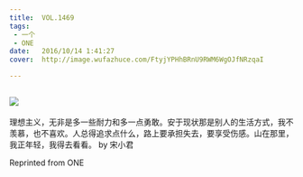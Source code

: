 ```yaml
---
title:	VOL.1469
tags:
 - 一个
 - ONE
date:	2016/10/14 1:41:27
cover:	http://image.wufazhuce.com/FtyjYPHhBRnU9RWM6WgOJfNRzqaI

---
```

![](http://image.wufazhuce.com/FtyjYPHhBRnU9RWM6WgOJfNRzqaI)
---

理想主义，无非是多一些耐力和多一点勇敢。安于现状那是别人的生活方式，我不羡慕，也不喜欢。人总得追求点什么，路上要承担失去，要享受伤感。山在那里，我正年轻，我得去看看。 by 宋小君
 
Reprinted from ONE

